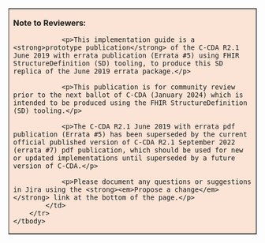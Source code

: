 <table border="1" cellspacing="0" style="width:100.0%">
    <tbody>
        <tr>
            <td style="background-color:#fbe4d5; width:100%">
                <p><strong>Note to Reviewers:</strong></p>
                
                <p>This implementation guide is a <strong>prototype publication</strong> of the C-CDA R2.1 June 2019 with errata publication (Errata #5) using FHIR StructureDefinition (SD) tooling, to produce this SD replica of the June 2019 errata package.</p>
                
                <p>This publication is for community review prior to the next ballot of C-CDA (January 2024) which is intended to be produced using the FHIR StructureDefinition (SD) tooling.</p>
                
                <p>The C-CDA R2.1 June 2019 with errata pdf publication (Errata #5) has been superseded by the current official published version of C-CDA R2.1 September 2022 (errata #7) pdf publication, which should be used for new or updated implementations until superseded by a future version of C-CDA.</p>
                
                <p>Please document any questions or suggestions in Jira using the <strong><em>Propose a change</em></strong> link at the bottom of the page.</p>
            </td>
        </tr>
    </tbody>
</table>